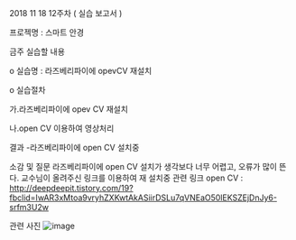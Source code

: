 2018 11 18 12주차 ( 실습 보고서 )

프로젝명 : 스마트 안경

금주 실습할 내용

o 실습명 : 라즈베리파이에 opevCV 재설치

o 실습절차

가.라즈베리파이에 opev CV 재설치

나.open CV 이용하여 영상처리

결과
-라즈베리파이에 open CV 설치중

소감 및 질문
라즈베리파이에 open CV 설치가 생각보다 너무 어렵고, 오류가 많이 뜬다. 교수님이 올려주신 링크를 이용하여 재 설치중
관련 링크
open CV : http://deepdeepit.tistory.com/19?fbclid=IwAR3xMtoa9vryhZXKwtAkASiirDSLu7qVNEaO50lEKSZEjDnJy6-srfm3U2w



관련 사진
![image](https://user-images.githubusercontent.com/43947736/49706950-4ccd7180-fc6c-11e8-9b8c-9e38d5693b7a.png)
